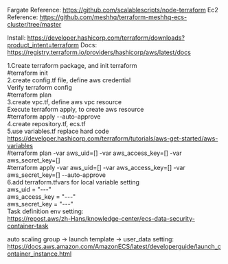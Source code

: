Fargate Reference:
https://github.com/scalablescripts/node-terraform
Ec2 Reference:
https://github.com/meshhq/terraform-meshhq-ecs-cluster/tree/master

Install:
https://developer.hashicorp.com/terraform/downloads?product_intent=terraform
Docs:
https://registry.terraform.io/providers/hashicorp/aws/latest/docs

1.Create terraform package, and init terraform  
#terraform init  
2.create config.tf file, define aws credential  
Verify terraform config  
#terraform plan  
3.create vpc.tf, define aws vpc resource  
Execute terraform apply, to create aws resource  
#terraform apply --auto-approve  
4.create repository.tf, ecs.tf  
5.use variables.tf replace hard code  
https://developer.hashicorp.com/terraform/tutorials/aws-get-started/aws-variables  
#terraform plan -var  aws_uid=[] -var aws_access_key=[] -var aws_secret_key=[]  
#terraform apply -var  aws_uid=[] -var aws_access_key=[] -var aws_secret_key=[] --auto-approve  
6.add terraform.tfvars for local variable setting  
aws_uid = "---"  
aws_access_key = "---"  
aws_secret_key = "---"  
Task definition env setting:  
https://repost.aws/zh-Hans/knowledge-center/ecs-data-security-container-task  

auto scaling group -> launch template -> user_data setting:
https://docs.aws.amazon.com/AmazonECS/latest/developerguide/launch_container_instance.html